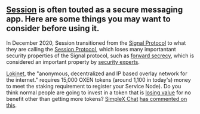 ## [Session](https://getsession.org/) is often touted as a secure messaging app. Here are some things you may want to consider before using it.

In December 2020, Session transitioned from the [Signal Protocol](https://en.wikipedia.org/wiki/Signal_Protocol) to what they are calling the [Session Protocol](https://www.getsession.org/blog/session-protocol-technical-information), which loses many importantant security properties of the Signal protocol, such as [forward secrecy](https://en.wikipedia.org/wiki/Forward_secrecy), which is considered an important property by [security experts](https://x.com/GrapheneOS/status/1462205937771589638).

[Lokinet](https://lokinet.org/), the "anonymous, decentralized and IP based overlay network for the internet." requires 15,000 OXEN tokens (around 1,100 in today's) money to meet the staking requirement to register your Service Node). Do you think normal people are going to invest in a token that is [losing value](https://www.coingecko.com/en/coins/oxen/usd) for no benefit other than getting more tokens? [SimpleX Chat](https://simplex.chat/) [has commented on this](https:/x.com/SimpleXChat/status/1802442092125552922).

